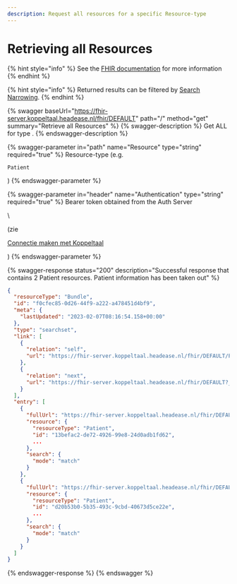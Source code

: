 ```yaml
---
description: Request all resources for a specific Resource-type
---
```


# Retrieving all Resources

{% hint style="info" %}
See the [FHIR documentation](https://www.hl7.org/fhir/http.html#read) for more information
{% endhint %}

{% hint style="info" %}
Returned results can be filtered by [Search Narrowing](../../../domeinbeheer/rollen-beheren/search-narrowing.md).
{% endhint %}

{% swagger baseUrl="https://fhir-server.koppeltaal.headease.nl/fhir/DEFAULT" path="/<Resource>" method="get" summary="Retrieve all Resources" %}
{% swagger-description %}
Get ALL for type <Resource>. 
{% endswagger-description %}

{% swagger-parameter in="path" name="Resource" type="string" required="true" %}
Resource-type (e.g. 

`Patient`

)
{% endswagger-parameter %}

{% swagger-parameter in="header" name="Authentication" type="string" required="true" %}
Bearer token obtained from the Auth Server 

\


(zie 

[Connectie maken met Koppeltaal](../../connectie-maken-met-koppeltaal/)

)
{% endswagger-parameter %}

{% swagger-response status="200" description="Successful response that contains 2 Patient resources. Patient information has been taken out" %}
```json
{
  "resourceType": "Bundle",
  "id": "f0cfec85-0d26-44f9-a222-a478451d4bf9",
  "meta": {
    "lastUpdated": "2023-02-07T08:16:54.158+00:00"
  },
  "type": "searchset",
  "link": [
    {
      "relation": "self",
      "url": "https://fhir-server.koppeltaal.headease.nl/fhir/DEFAULT/Patient"
    },
    {
      "relation": "next",
      "url": "https://fhir-server.koppeltaal.headease.nl/fhir/DEFAULT?_getpages=f0cfec85-0d26-44f9-a222-a478451d4bf9&_getpagesoffset=40&_count=40&_pretty=true&_bundletype=searchset"
    }
  ],
  "entry": [
    {
      "fullUrl": "https://fhir-server.koppeltaal.headease.nl/fhir/DEFAULT/Patient/13befac2-de72-4926-99e8-24d0adb1fd62",
      "resource": {
        "resourceType": "Patient",
        "id": "13befac2-de72-4926-99e8-24d0adb1fd62",
        ...
      },
      "search": {
        "mode": "match"
      }
    },
    {
      "fullUrl": "https://fhir-server.koppeltaal.headease.nl/fhir/DEFAULT/Patient/d20b53b0-5b35-493c-9cbd-40673d5ce22e",
      "resource": {
        "resourceType": "Patient",
        "id": "d20b53b0-5b35-493c-9cbd-40673d5ce22e",
        ...
      },
      "search": {
        "mode": "match"
      }
    }
  ]
}

```
{% endswagger-response %}
{% endswagger %}
